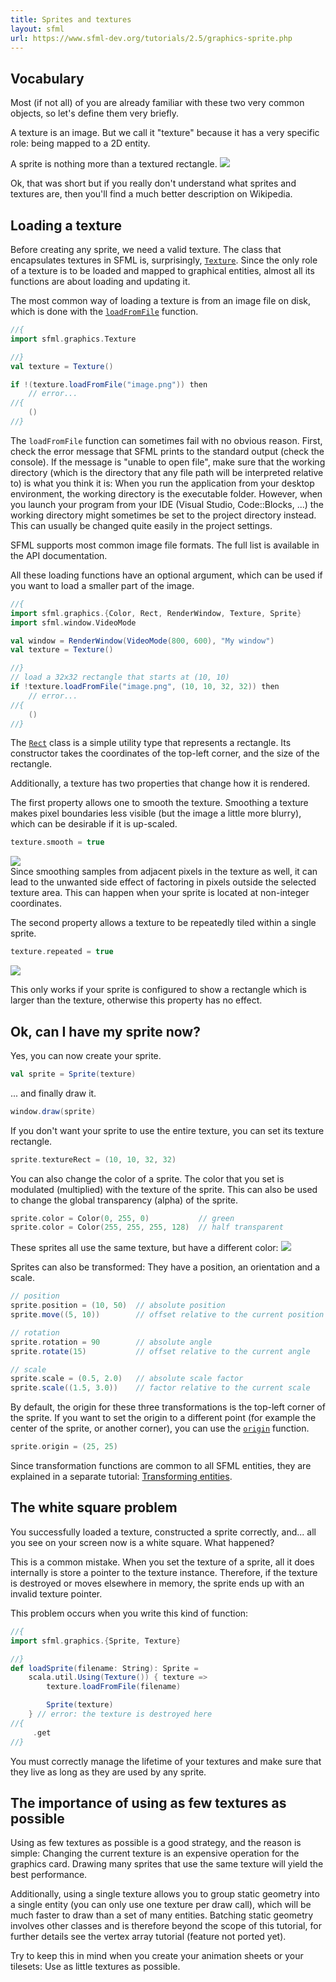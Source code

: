 ```yaml
---
title: Sprites and textures
layout: sfml
url: https://www.sfml-dev.org/tutorials/2.5/graphics-sprite.php
---
```


## Vocabulary

Most (if not all) of you are already familiar with these two very common
objects, so let's define them very briefly.

A texture is an image. But we call it "texture" because it has a very specific
role: being mapped to a 2D entity.

A sprite is nothing more than a textured rectangle.
<img src="https://www.sfml-dev.org/tutorials/2.5/images/graphics-sprites-definition.png"/>

Ok, that was short but if you really don't understand what sprites and textures
are, then you'll find a much better description on Wikipedia.


## Loading a texture

Before creating any sprite, we need a valid texture. The class that encapsulates
textures in SFML is, surprisingly, [`Texture`](sfml.graphics.Texture). Since the
only role of a texture is to be loaded and mapped to graphical entities, almost
all its functions are about loading and updating it.

The most common way of loading a texture is from an image file on disk, which is
done with the [`loadFromFile`](sfml.graphics.Texture.loadFromFile) function.
```scala
//{
import sfml.graphics.Texture

//}
val texture = Texture()

if !(texture.loadFromFile("image.png")) then
    // error...
//{
    ()
//}
```

<div class="warning">
The <code>loadFromFile</code> function can sometimes fail with no obvious
reason. First, check the error message that SFML prints to the standard output
(check the console). If the message is "unable to open file", make sure that the
working directory (which is the directory that any file path will be interpreted
relative to) is what you think it is: When you run the application from your
desktop environment, the working directory is the executable folder. However,
when you launch your program from your IDE (Visual Studio, Code::Blocks, ...)
the working directory might sometimes be set to the project directory instead.
This can usually be changed quite easily in the project settings.
</div>

<!-- TODO: Side functions for Texture -->

SFML supports most common image file formats. The full list is available in the
API documentation.

All these loading functions have an optional argument, which can be used if you
want to load a smaller part of the image.
```scala sc-name:Texture.scala
//{
import sfml.graphics.{Color, Rect, RenderWindow, Texture, Sprite}
import sfml.window.VideoMode

val window = RenderWindow(VideoMode(800, 600), "My window")
val texture = Texture()

//}
// load a 32x32 rectangle that starts at (10, 10)
if !texture.loadFromFile("image.png", (10, 10, 32, 32)) then
    // error...
//{
    ()
//}
```

The [`Rect`](sfml.graphics.Rect) class is a simple utility type that represents
a rectangle. Its constructor takes the coordinates of the top-left corner, and
the size of the rectangle.

<!-- TODO: Update image from pixels -->

Additionally, a texture has two properties that change how it is rendered.

The first property allows one to smooth the texture. Smoothing a texture makes
pixel boundaries less visible (but the image a little more blurry), which can be
desirable if it is up-scaled.
```scala sc-compile-with:Texture.scala sc-name:Texture.scala
texture.smooth = true
```
<img src="https://www.sfml-dev.org/tutorials/2.5/images/graphics-sprites-smooth.png"/>

<div class="warning">
Since smoothing samples from adjacent pixels in the texture as well, it can lead
to the unwanted side effect of factoring in pixels outside the selected texture
area. This can happen when your sprite is located at non-integer coordinates.
</div>

The second property allows a texture to be repeatedly tiled within a single sprite.
```scala sc-compile-with:Texture.scala sc-name:Texture.scala
texture.repeated = true
```
<img src="https://www.sfml-dev.org/tutorials/2.5/images/graphics-sprites-repeated.png"/>

This only works if your sprite is configured to show a rectangle which is larger
than the texture, otherwise this property has no effect.


## Ok, can I have my sprite now?

Yes, you can now create your sprite.
```scala sc-compile-with:Texture.scala sc-name:Texture.scala
val sprite = Sprite(texture)
```

... and finally draw it.
```scala sc-compile-with:Texture.scala sc-name:Texture.scala
window.draw(sprite)
```

If you don't want your sprite to use the entire texture, you can set its texture
rectangle.
```scala sc-compile-with:Texture.scala sc-name:Texture.scala
sprite.textureRect = (10, 10, 32, 32)
```

You can also change the color of a sprite. The color that you set is modulated
(multiplied) with the texture of the sprite. This can also be used to change the
global transparency (alpha) of the sprite.
```scala sc-compile-with:Texture.scala sc-name:Texture.scala
sprite.color = Color(0, 255, 0)           // green
sprite.color = Color(255, 255, 255, 128)  // half transparent
```

These sprites all use the same texture, but have a different color:
<img src="https://www.sfml-dev.org/tutorials/2.5/images/graphics-sprites-color.png"/>

Sprites can also be transformed: They have a position, an orientation and a scale.
```scala sc-compile-with:Texture.scala sc-name:Texture.scala
// position
sprite.position = (10, 50)  // absolute position
sprite.move((5, 10))        // offset relative to the current position

// rotation
sprite.rotation = 90        // absolute angle
sprite.rotate(15)           // offset relative to the current angle

// scale
sprite.scale = (0.5, 2.0)   // absolute scale factor
sprite.scale((1.5, 3.0))    // factor relative to the current scale
```

By default, the origin for these three transformations is the top-left corner of
the sprite. If you want to set the origin to a different point (for example the
center of the sprite, or another corner), you can use the
[`origin`](sfml.graphics.Transformable.origin_=) function.
```scala sc-compile-with:Texture.scala sc-name:Texture.scala
sprite.origin = (25, 25)
```

Since transformation functions are common to all SFML entities, they are
explained in a separate tutorial: [Transforming
entities](transforming-entities.html).


## The white square problem

You successfully loaded a texture, constructed a sprite correctly, and... all
you see on your screen now is a white square. What happened?

This is a common mistake. When you set the texture of a sprite, all it does
internally is store a pointer to the texture instance. Therefore, if the texture
is destroyed or moves elsewhere in memory, the sprite ends up with an invalid
texture pointer.

This problem occurs when you write this kind of function:
```scala
//{
import sfml.graphics.{Sprite, Texture}

//}
def loadSprite(filename: String): Sprite =
    scala.util.Using(Texture()) { texture =>
        texture.loadFromFile(filename)

        Sprite(texture)
    } // error: the texture is destroyed here
//{
     .get
//}
```

You must correctly manage the lifetime of your textures and make sure that they
live as long as they are used by any sprite.


## The importance of using as few textures as possible

Using as few textures as possible is a good strategy, and the reason is simple:
Changing the current texture is an expensive operation for the graphics card.
Drawing many sprites that use the same texture will yield the best performance.

Additionally, using a single texture allows you to group static geometry into a
single entity (you can only use one texture per draw call), which will be much
faster to draw than a set of many entities. Batching static geometry involves
other classes and is therefore beyond the scope of this tutorial, for further
details see the vertex array tutorial (feature not ported yet).

Try to keep this in mind when you create your animation sheets or your tilesets:
Use as little textures as possible.


<!-- Using sf::Texture with OpenGL code section -->
